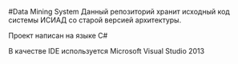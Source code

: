 #Data Mining System
Данный репозиторий хранит исходный код системы ИСИАД со старой версией архитектуры.

Проект написан на языке C#

В качестве IDE используется Microsoft Visual Studio 2013